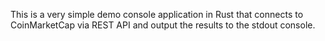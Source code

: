 This is a very simple demo console application in Rust that connects to CoinMarketCap via REST API and output the results to the stdout console.
